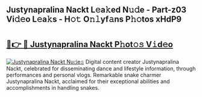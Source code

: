 ## Justynapralina Nackt L𝚎a𝚔ed N𝚞𝚍e - Part-z03 Vi𝚍𝚎o L𝚎a𝚔s - H𝚘𝚝 O𝚗𝚕yf𝚊ns P𝚑𝚘tos xHdP9

# <h2><a href="http://kf2oi0y.oniu.top/?m=Justynapralina+Nackt">🔗👉 🔴 Justynapralina Nackt P𝚑ot𝚘𝚜 V𝚒d𝚎o</a></h2>

[![Justynapralina Nackt Nu𝚍e𝚜](https://i.imgur.com/0qMVB7G.gif)](http://kf2oi0y.oniu.top/?m=Justynapralina+Nackt)
Digital content creator Justynapralina Nackt, celebrated for disseminating dance and lifestyle information, through performances and personal vlogs. Remarkable snake charmer Justynapralina Nackt, acclaimed for their exceptional abilities and accomplishments in handling snakes.  

